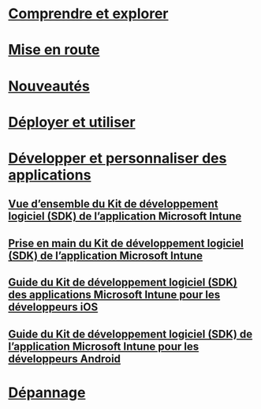 # [Comprendre et explorer](/intune/understand-explore/introduction-to-microsoft-intune)
# [Mise en route](/intune/get-started/what-to-know-before-you-start-microsoft-intune)
# [Nouveautés](/intune/whats-new/whats-new-in-microsoft-intune)
# [Déployer et utiliser](/intune/deploy-use/overview-of-device-and-app-lifecycles-in-microsoft-intune)
# [Développer et personnaliser des applications](intune-app-sdk.md)
## [Vue d’ensemble du Kit de développement logiciel (SDK) de l’application Microsoft Intune](intune-app-sdk.md)
## [Prise en main du Kit de développement logiciel (SDK) de l’application Microsoft Intune](intune-app-sdk-get-started.md)
## [Guide du Kit de développement logiciel (SDK) des applications Microsoft Intune pour les développeurs iOS](intune-app-sdk-ios.md)
## [Guide du Kit de développement logiciel (SDK) de l’application Microsoft Intune pour les développeurs Android](intune-app-sdk-android.md)
# [Dépannage](/intune/troubleshoot/how-to-get-support-for-microsoft-intune)


<!--HONumber=Sep16_HO5-->


